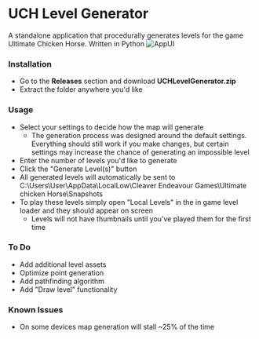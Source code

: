 # UCH Level Generator
A standalone application that procedurally generates levels for the game Ultimate Chicken Horse. Written in Python
![AppUI](https://github.com/grcarette/UCHMapGenerator/assets/58717176/9661080c-7143-4072-898d-debd0448f079)
### Installation
- Go to the **Releases** section and download **UCHLevelGenerator.zip**
- Extract the folder anywhere you'd like


### Usage
- Select your settings to decide how the map will generate
  - The generation process was designed around the default settings. Everything should still work if you make changes, but certain settings may increase the chance of generating an impossible level
- Enter the number of levels you'd like to generate
- Click the "Generate Level(s)" button
- All generated levels will automatically be sent to C:\\Users\User\AppData\LocalLow\Cleaver Endeavour Games\Ultimate chicken Horse\Snapshots
- To play these levels simply open "Local Levels" in the in game level loader and they should appear on screen
  - Levels will not have thumbnails until you've played them for the first time

### To Do
- Add additional level assets
- Optimize point generation
- Add pathfinding algorithm
- Add "Draw level" functionality

### Known Issues
- On some devices map generation will stall ~25% of the time
